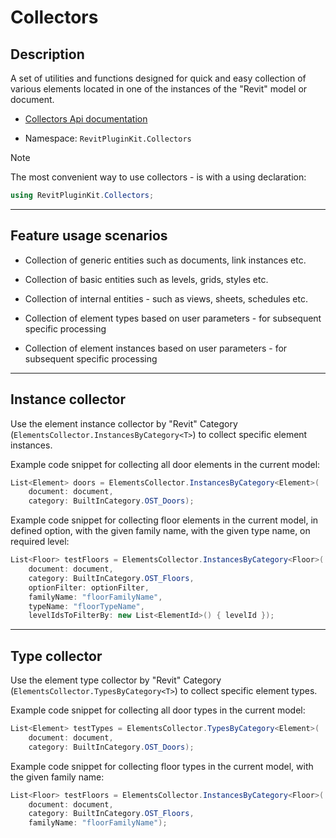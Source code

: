 
# Collectors

## Description

A set of utilities and functions designed for quick and easy collection of various elements located in one of the instances of the "Revit" model or document.

* [Collectors Api documentation](https://izchomatik.github.io/RevitPluginKit/api/RevitPluginKit.Collectors.html)

* Namespace: `RevitPluginKit.Collectors`

> [!NOTE]
>
> The most convenient way to use collectors - is with a using declaration:
>
> ```csharp
> using RevitPluginKit.Collectors;
> ```

***

## Feature usage scenarios

* Collection of generic entities such as documents, link instances etc.

* Collection of basic entities such as levels, grids, styles etc.

* Collection of internal entities - such as views, sheets, schedules etc.

* Collection of element types based on user parameters - for subsequent specific processing

* Collection of element instances based on user parameters - for subsequent specific processing

***

## Instance collector

Use the element instance collector by "Revit" Category (`ElementsCollector.InstancesByCategory<T>`) to collect specific element instances.

Example code snippet for collecting all door elements in the current model:

```csharp
List<Element> doors = ElementsCollector.InstancesByCategory<Element>(
    document: document,
    category: BuiltInCategory.OST_Doors);
```

Example code snippet for collecting floor elements in the current model, in defined option, with the given family name, with the given type name, on required level:

```csharp
List<Floor> testFloors = ElementsCollector.InstancesByCategory<Floor>(
    document: document,
    category: BuiltInCategory.OST_Floors,
    optionFilter: optionFilter,
    familyName: "floorFamilyName",
    typeName: "floorTypeName",
    levelIdsToFilterBy: new List<ElementId>() { levelId });
```

***

## Type collector

Use the element type collector by "Revit" Category (`ElementsCollector.TypesByCategory<T>`) to collect specific element types.

Example code snippet for collecting all door types in the current model:

```csharp
List<Element> testTypes = ElementsCollector.TypesByCategory<Element>(
    document: document,
    category: BuiltInCategory.OST_Doors);
```

Example code snippet for collecting floor types in the current model, with the given family name:

```csharp
List<Floor> testFloors = ElementsCollector.InstancesByCategory<Floor>(
    document: document,
    category: BuiltInCategory.OST_Floors,
    familyName: "floorFamilyName");
```
